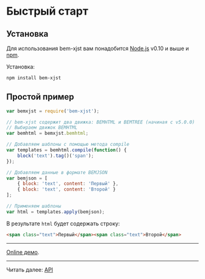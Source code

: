 # Быстрый старт

## Установка

Для использования bem-xjst вам понадобится [Node.js](https://nodejs.org/) v0.10 и выше и [npm](https://www.npmjs.com/).

Установка:

```bash
npm install bem-xjst
```

## Простой пример

```js
var bemxjst = require('bem-xjst');

// bem-xjst содержит два движка: BEMHTML и BEMTREE (начиная с v5.0.0)
// Выбираем движок BEMHTML
var bemhtml = bemxjst.bemhtml;

// Добавляем шаблоны с помощью метода compile
var templates = bemhtml.compile(function() {
    block('text').tag()('span');
});

// Добавляем данные в формате BEMJSON
var bemjson = [
    { block: 'text', content: 'Первый' },
    { block: 'text', content: 'Второй' }
];

// Применяем шаблоны
var html = templates.apply(bemjson);
```

В результате `html` будет содержать строку:

```html
<span class="text">Первый</span><span class="text">Второй</span>
```

***

[Online демо](https://bem.github.io/bem-xjst/).

***

Читать далее: [API](3-api.md)
